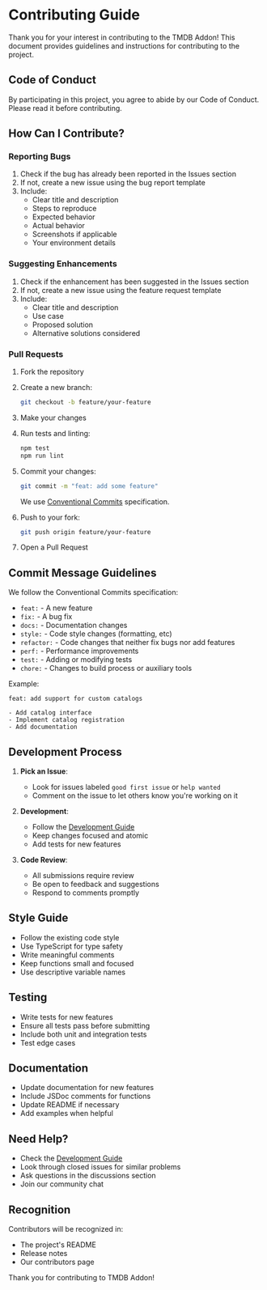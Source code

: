# Contributing Guide

Thank you for your interest in contributing to the TMDB Addon! This document provides guidelines and instructions for contributing to the project.

## Code of Conduct

By participating in this project, you agree to abide by our Code of Conduct. Please read it before contributing.

## How Can I Contribute?

### Reporting Bugs

1. Check if the bug has already been reported in the Issues section
2. If not, create a new issue using the bug report template
3. Include:
   - Clear title and description
   - Steps to reproduce
   - Expected behavior
   - Actual behavior
   - Screenshots if applicable
   - Your environment details

### Suggesting Enhancements

1. Check if the enhancement has been suggested in the Issues section
2. If not, create a new issue using the feature request template
3. Include:
   - Clear title and description
   - Use case
   - Proposed solution
   - Alternative solutions considered

### Pull Requests

1. Fork the repository
2. Create a new branch:
   ```bash
   git checkout -b feature/your-feature
   ```
3. Make your changes
4. Run tests and linting:
   ```bash
   npm test
   npm run lint
   ```
5. Commit your changes:
   ```bash
   git commit -m "feat: add some feature"
   ```
   We use [Conventional Commits](https://www.conventionalcommits.org/) specification.

6. Push to your fork:
   ```bash
   git push origin feature/your-feature
   ```
7. Open a Pull Request

## Commit Message Guidelines

We follow the Conventional Commits specification:

- `feat:` - A new feature
- `fix:` - A bug fix
- `docs:` - Documentation changes
- `style:` - Code style changes (formatting, etc)
- `refactor:` - Code changes that neither fix bugs nor add features
- `perf:` - Performance improvements
- `test:` - Adding or modifying tests
- `chore:` - Changes to build process or auxiliary tools

Example:
```
feat: add support for custom catalogs

- Add catalog interface
- Implement catalog registration
- Add documentation
```

## Development Process

1. **Pick an Issue**:
   - Look for issues labeled `good first issue` or `help wanted`
   - Comment on the issue to let others know you're working on it

2. **Development**:
   - Follow the [Development Guide](development.md)
   - Keep changes focused and atomic
   - Add tests for new features

3. **Code Review**:
   - All submissions require review
   - Be open to feedback and suggestions
   - Respond to comments promptly

## Style Guide

- Follow the existing code style
- Use TypeScript for type safety
- Write meaningful comments
- Keep functions small and focused
- Use descriptive variable names

## Testing

- Write tests for new features
- Ensure all tests pass before submitting
- Include both unit and integration tests
- Test edge cases

## Documentation

- Update documentation for new features
- Include JSDoc comments for functions
- Update README if necessary
- Add examples when helpful

## Need Help?

- Check the [Development Guide](development.md)
- Look through closed issues for similar problems
- Ask questions in the discussions section
- Join our community chat

## Recognition

Contributors will be recognized in:
- The project's README
- Release notes
- Our contributors page

Thank you for contributing to TMDB Addon! 